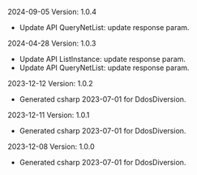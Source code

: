 2024-09-05 Version: 1.0.4
- Update API QueryNetList: update response param.


2024-04-28 Version: 1.0.3
- Update API ListInstance: update response param.
- Update API QueryNetList: update response param.


2023-12-12 Version: 1.0.2
- Generated csharp 2023-07-01 for DdosDiversion.

2023-12-11 Version: 1.0.1
- Generated csharp 2023-07-01 for DdosDiversion.

2023-12-08 Version: 1.0.0
- Generated csharp 2023-07-01 for DdosDiversion.

